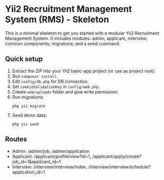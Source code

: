 # Yii2 Recruitment Management System (RMS) - Skeleton

This is a minimal skeleton to get you started with a modular Yii2 Recruitment Management System.
It includes modules: admin, applicant, interview; common components; migrations; and a seed command.

## Quick setup
1. Extract the ZIP into your Yii2 basic-app project (or use as project root).
2. Run `composer install`.
3. Edit `config/db.php` for DB connection.
4. Set `cookieValidationKey` in `config/web.php`.
5. Create `web/uploads` folder and give write permission.
6. Run migrations:
   ```
   php yii migrate
   ```
7. Seed demo data:
   ```
   php yii seed
   ```

## Routes
- Admin: /admin/job, /admin/application
- Applicant: /applicant/profile/view?id=1, /applicant/apply/create?job_id=1&applicant_id=1
- Interview: /interview/interview/index, /interview/interview/schedule?application_id=1
